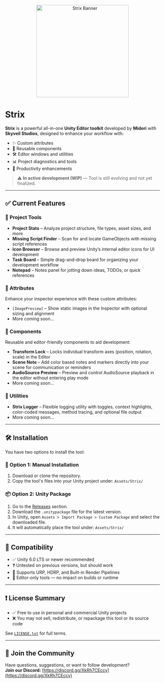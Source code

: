 <p align="center">
  <img src="https://i.imgur.com/xhWB45k.png" alt="Strix Banner" width="300"/>
</p>

# Strix
**Strix** is a powerful all-in-one **Unity Editor toolkit** developed by **Midori** with **Skyveil Studios**, designed to enhance your workflow with:

- ✨ Custom attributes
- 🧩 Reusable components
- 🛠️ Editor windows and utilities
- 📊 Project diagnostics and tools
- 🚀 Productivity enhancements

> ⚠️ **In active development (WIP)** — Tool is still evolving and not yet finalized.

---

## ✅ Current Features
### 🧭 Project Tools
- **Project Stats** – Analyze project structure, file types, asset sizes, and more
- **Missing Script Finder** – Scan for and locate GameObjects with missing script references
- **Icon Browser** – Browse and preview Unity’s internal editor icons for UI development
- **Task Board** – Simple drag-and-drop board for organizing your development workflow
- **Notepad** – Notes panel for jotting down ideas, TODOs, or quick references

### 🧬 Attributes
Enhance your inspector experience with these custom attributes:
- `[ImagePreview]` – Show static images in the Inspector with optional sizing and alignment
- More coming soon...

### 🧱 Components
Reusable and editor-friendly components to aid development:
- **Transform Lock** – Locks individual transform axes (position, rotation, scale) in the Editor
- **Scene Note** – Add color based notes and markers directly into your scene for communication or reminders
- **AudioSource Preview** – Preview and control AudioSource playback in the editor without entering play mode
- More coming soon...

### 🧰 Utilities
- **Strix Logger** – Flexible logging utility with toggles, context highlights, color-coded messages, method tracing, and optional file output
- More coming soon...

---

## 🛠️ Installation
You have two options to install the tool:
### 📁 Option 1: Manual Installation
1. Download or clone the repository.
2. Copy the tool's files into your Unity project under: `Assets/Strix/`

### 📦 Option 2: Unity Package
1. Go to the [Releases](https://github.com/SkyveilStudios/Strix/releases) section.
2. Download the `.unitypackage` file for the latest version.
3. In Unity, open `Assets > Import Package > Custom Package` and select the downloaded file.
4. It will automatically place the tool under: `Assets/Strix/`

---

## 🧩 Compatibility
- ✅ Unity 6.0 LTS or newer recommended
- ❓ Untested on previous versions, but should work
- 🎨 Supports URP, HDRP, and Built-in Render Pipelines
- 🧠 Editor-only tools — no impact on builds or runtime

---

## ❗ License Summary
- ✅ Free to use in personal and commercial Unity projects
- ❌ You may not sell, redistribute, or repackage this tool or its source code

See [`LICENSE.txt`](LICENSE.txt) for full terms.

---

## 📌 Join the Community
Have questions, suggestions, or want to follow development?  
**Join our Discord:** [https://discord.gg/XkRh7CEccy](https://discord.gg/XkRh7CEccy)